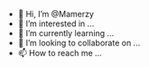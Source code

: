 - 👋 Hi, I’m @Mamerzy
- 👀 I’m interested in ...
- 🌱 I’m currently learning ...
- 💞️ I’m looking to collaborate on ...
- 📫 How to reach me ...

<!---
Mamerzy/Mamerzy is a ✨ special ✨ repository because its `README.md` (this file) appears on your GitHub profile.
You can click the Preview link to take a look at your changes.
--->
